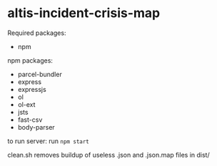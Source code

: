 # altis-incident-crisis-map

Required packages:
- npm

npm packages:
- parcel-bundler
- express
- expressjs
- ol
- ol-ext
- jsts
- fast-csv
- body-parser


to run server:
run `npm start`

clean.sh removes buildup of useless .json and .json.map files in dist/
